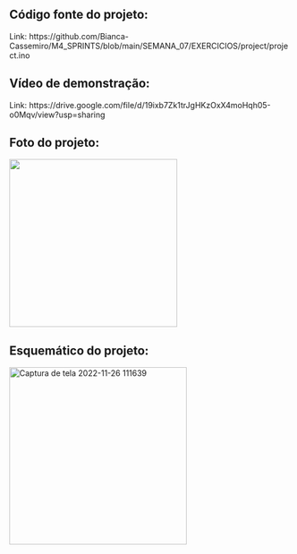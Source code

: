 

<h2>Código fonte do projeto: </h2>
Link: https://github.com/Bianca-Cassemiro/M4_SPRINTS/blob/main/SEMANA_07/EXERCICIOS/project/project.ino
<h2>Vídeo de demonstração: </h2>
Link: https://drive.google.com/file/d/19ixb7Zk1trJgHKzOxX4moHqh05-o0Mqv/view?usp=sharing
<h2>Foto do projeto: </h2>
<img src="https://user-images.githubusercontent.com/99203402/204093002-66312392-a43f-47af-adee-72842929f5ac.PNG" width="300px">
<h2>Esquemático do projeto: </h2>
<img width="317" alt="Captura de tela 2022-11-26 111639" src="https://user-images.githubusercontent.com/99203402/204093319-fb880404-2533-4ba5-a713-bd449d7ef44a.png">
